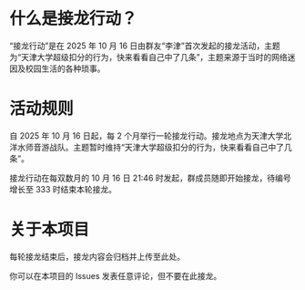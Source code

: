 # 什么是接龙行动？

“接龙行动”是在 2025 年 10 月 16 日由群友“李津”首次发起的接龙活动，主题为“天津大学超级扣分的行为，快来看看自己中了几条”，主题来源于当时的网络迷因及校园生活的各种琐事。

# 活动规则
自 2025 年 10 月 16 日起，每 2 个月举行一轮接龙行动。接龙地点为天津大学北洋水师音游战队。主题暂时维持“天津大学超级扣分的行为，快来看看自己中了几条”。

接龙行动在每双数月的 10 月 16 日 21:46 时发起，群成员随即开始接龙，待编号增长至 333 时结束本轮接龙。

# 关于本项目
每轮接龙结束后，接龙内容会归档并上传至此处。

你可以在本项目的 Issues 发表任意评论，但不要在此接龙。
